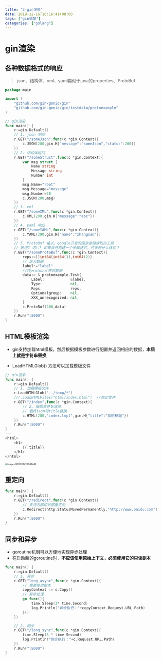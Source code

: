 ```yaml
---
title: "3-gin渲染"
date: 2019-12-16T16:16:41+08:00
tags: ["gin框架"]
categories: ["golang"]
---
```


<!--more-->
# gin渲染

## 各种数据格式的响应

> json、结构体、xml、yaml类似于java的properties、ProtoBuf

```go
package main

import (
	"github.com/gin-gonic/gin"
	"github.com/gin-gonic/gin/testdata/protoexample"
)

// gin渲染
func main() {
	r:=gin.Default()
	// 1. json 响应
	r.GET("/someJson",func(c *gin.Context){
		c.JSON(200,gin.H{"message":"someJson","status":200})
	})
	// 2. 结构体返回
	r.GET("/someStruct",func(c *gin.Context){
		var msg struct {
			Name string
			Message string
			Number int
		}
		msg.Name="root"
		msg.Message="message"
		msg.Number=20
		c.JSON(200,msg)
	})
	// 3. xml
	r.GET("/someXML",func(c *gin.Context){
		c.XML(200,gin.H{"message":"abc"})
	})
	// 4. yaml 响应
	r.GET("/someYAML",func(c *gin.Context){
		c.YAML(200,gin.H{"name":"zhangsan"})
	})
	// 5. ProtoBuf 格式，google开发的高效存储读取的工具
	// 数组? 切片? 如果自己构建一个传输格式，应该是什么格式？
	r.GET("/someProtoBuf",func(c *gin.Context){
		reps:=[]int64{int64(1),int64(2)}
		// 定义数据
		label:="label"
		//传protobuf格式数据
		data:= & protoexample.Test{
			Label:            &label,
			Type:             nil,
			Reps:             reps,
			Optionalgroup:    nil,
			XXX_unrecognized: nil,
		}
		c.ProtoBuf(200,data)
	})
	r.Run(":8000")
}
```

## HTML模板渲染

- gin支持加载html模板，然后根据模板参数进行配置并返回相应的数据，**本质上就是字符串替换**

- LoadHTMLGlob() 方法可以加载模板文件

```go
// gin渲染
func main() {
	r:=gin.Default()
	// 1. 加载模板文件
	r.LoadHTMLGlob("../temp/*")
	//r.LoadHTMLFiles("html/index.html")  //指定文件
	r.GET("/index",func(c *gin.Context){
		// 2. 根据文件名渲染
		// 最终json将title替换
		c.HTML(200,"index.tmpl",gin.H{"title":"我的标题"})
	})
	r.Run(":8000")
}
---
<html>
    <h1>
        {{.title}}
    </h1>
</html>
```

<img src="/post/images/image-20191028225946448.png" alt="image-20191028225946448" style="zoom:50%;" />

## 重定向

```go
func main() {
	r:=gin.Default()
	r.GET("/redirect",func(c *gin.Context){
		// 支持内部和外部重定向
		c.Redirect(http.StatusMovedPermanently,"http://www.baidu.com")
	})
	r.Run(":8000")
}
```

## 同步和异步

- goroutine机制可以方便地实现异步处理
- 在启动新的goroutine时，**不应该使用原始上下文，必须使用它的只读副本**

```GO
func main() {
	r:=gin.Default()
	// 1. 异步
	r.GET("long_async",func(c *gin.Context){
		// 需要使用副本
		copyContext := c.Copy()
		// 异步处理
		go func(){
			time.Sleep(3* time.Second)
			log.Println("异步执行："+copyContext.Request.URL.Path)
		}()
	})

	// 2. 同步
	r.GET("/long_sync",func(c *gin.Context){
		time.Sleep(3 * time.Second)
		log.Println("同步执行："+c.Request.URL.Path)
	})
	r.Run(":8000")
}
```

